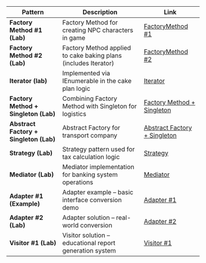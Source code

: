 | Pattern                                | Description                                                     | Link                                                                                                                                                          |
| -------------------------------------- | --------------------------------------------------------------- | ------------------------------------------------------------------------------------------------------------------------------------------------------------- |
| **Factory Method #1 (Lab)**            | Factory Method for creating NPC characters in game              | [FactoryMethod #1](https://github.com/ldsupervisor/laboratory-advanced-programming/tree/master/Lab1/Solutions/FactoryMethod_1)                                |
| **Factory Method #2 (Lab)**            | Factory Method applied to cake baking plans (includes Iterator) | [FactoryMethod #2](https://github.com/ldsupervisor/laboratory-advanced-programming/tree/master/Lab1/Solutions/FactoryMethod_2)                                |
| **Iterator (lab)**                     | Implemented via IEnumerable in the cake plan logic              | [Iterator](https://github.com/ldsupervisor/laboratory-advanced-programming/blob/master/Lab1/Solutions/FactoryMethod_2/Core/Logic/BakingPlan.cs) |
| **Factory Method + Singleton (Lab)**   | Combining Factory Method with Singleton for logistics           | [Factory Method + Singleton](https://github.com/ldsupervisor/laboratory-advanced-programming/tree/master/Lab2/Solutions/Exercise1)                            |
| **Abstract Factory + Singleton (Lab)** | Abstract Factory for transport company                          | [Abstract Factory + Singleton](https://github.com/ldsupervisor/laboratory-advanced-programming/tree/master/Lab2/Solutions/Exercise2)                          |
| **Strategy (Lab)**                     | Strategy pattern used for tax calculation logic                 | [Strategy](https://github.com/ldsupervisor/laboratory-advanced-programming/tree/master/Lab3/Solutions/Strategy)                                               |
| **Mediator (Lab)**                     | Mediator implementation for banking system operations           | [Mediator](https://github.com/ldsupervisor/laboratory-advanced-programming/tree/master/Lab3/Solutions/Mediator/BankingSystemDemo)                             |
| **Adapter #1 (Example)**               | Adapter example – basic interface conversion demo               | [Adapter #1](https://github.com/ldsupervisor/laboratory-advanced-programming/tree/master/Lab4/Examples/AdapterPattern)                                        |
| **Adapter #2 (Lab)**                   | Adapter solution – real-world conversion                        | [Adapter #2](https://github.com/ldsupervisor/laboratory-advanced-programming/tree/master/Lab4/Solutions/Adapter)                                              |
| **Visitor #1 (Lab)**                   | Visitor solution – educational report generation system         | [Visitor #1](https://github.com/ldsupervisor/laboratory-advanced-programming/tree/master/Lab4/Solutions/Visitor)                                              |
